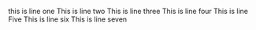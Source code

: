 this is line one
This is line two
This is line three
This is line four
This is line Five 
This is line six
This is line seven